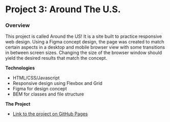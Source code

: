 # Project 3: Around The U.S.

### Overview  

This project is called Around the US! It is a site built to practice responsive web design. Using a Figma concept design, the page was created to match certain aspects in a desktop and mobile browser view with some transitions in between screen sizes. Changing the size of the browser window should yield the desired results that match the concept. 
  
**Technologies**
  
  * HTML/CSS/Javascript
  * Responsive design using Flexbox and Grid
  * Figma for design concept
  * BEM for classes and file structure
  
**The Project**  
  
* [Link to the project on GitHub Pages](https://jsiohn.github.io/se_project_aroundtheus/) 
